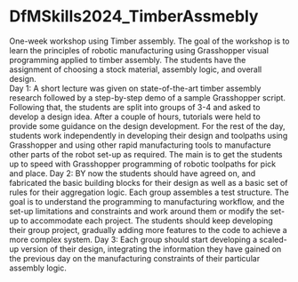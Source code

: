 # DfMSkills2024_TimberAssmebly

One-week workshop using Timber assembly. The goal of the workshop is to learn the principles of robotic manufacturing using Grasshopper visual programming applied to timber assembly. The students have the assignment of choosing a stock material, assembly logic, and overall design. 
<br/>
Day 1:  A short lecture was given on state-of-the-art timber assembly research followed by a step-by-step demo of a sample Grasshopper script. Following that, the students are split into groups of 3-4 and asked to develop a design idea. After a couple of hours, tutorials were held to provide some guidance on the design development. For the rest of the day, students work independently in developing their design and toolpaths using Grasshopper and using other rapid manufacturing tools to manufacture other parts of the robot set-up as required. The main is to get the students up to speed with Grasshopper programming of robotic toolpaths for pick and place.
Day 2: BY now the students should have agreed on, and fabricated the basic building blocks for their design as well as a basic set of rules for their aggregation logic. Each group assembles a test structure. The goal is to understand the programming to manufacturing workflow, and the set-up limitations and constraints and work around them or modify the set-up to accommodate each project. The students should keep developing their group project, gradually adding more features to the code to achieve a more complex system.
Day 3: Each group should start developing a scaled-up version of their design, integrating the information they have gained on the previous day on the manufacturing constraints of their particular assembly logic.
